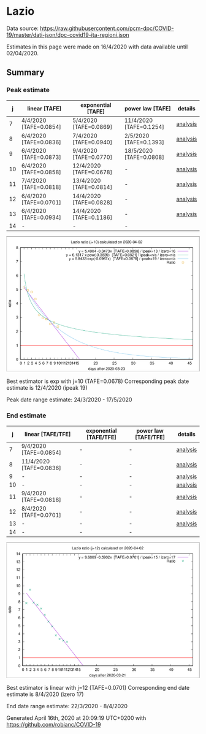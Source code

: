 # Lazio


Data source: https://raw.githubusercontent.com/pcm-dpc/COVID-19/master/dati-json/dpc-covid19-ita-regioni.json

Estimates in this page were made on 16/4/2020 with data available until 02/04/2020.


## Summary 

### Peak estimate 
|j|linear [TAFE]|exponential [TAFE]|power law [TAFE]|details|
|---|----|-----------|---------|-------|
|7|4/4/2020 [TAFE=0.0854]|5/4/2020 [TAFE=0.0869]|11/4/2020 [TAFE=0.1254]|[analysis](COVID-19_lazio_j7_2020-04-02.md)|
|8|6/4/2020 [TAFE=0.0836]|7/4/2020 [TAFE=0.0940]|2/5/2020 [TAFE=0.1393]|[analysis](COVID-19_lazio_j8_2020-04-02.md)|
|9|6/4/2020 [TAFE=0.0873]|9/4/2020 [TAFE=0.0770]|18/5/2020 [TAFE=0.0808]|[analysis](COVID-19_lazio_j9_2020-04-02.md)|
|10|6/4/2020 [TAFE=0.0858]|12/4/2020 [TAFE=0.0678]|-|[analysis](COVID-19_lazio_j10_2020-04-02.md)|
|11|7/4/2020 [TAFE=0.0818]|13/4/2020 [TAFE=0.0814]|-|[analysis](COVID-19_lazio_j11_2020-04-02.md)|
|12|6/4/2020 [TAFE=0.0701]|14/4/2020 [TAFE=0.0828]|-|[analysis](COVID-19_lazio_j12_2020-04-02.md)|
|13|6/4/2020 [TAFE=0.0934]|14/4/2020 [TAFE=0.1186]|-|[analysis](COVID-19_lazio_j13_2020-04-02.md)|
|14|-|-|-||

![best peak estimate](COVID-19_lazio_j10_2020-04-02.png)

Best estimator is exp with j=10 (TAFE=0.0678)
Corresponding peak date estimate is 12/4/2020 (ipeak 19)


Peak date range estimate: 24/3/2020 - 17/5/2020

### End estimate 
|j|linear [TAFE/TFE]|exponential [TAFE/TFE]|power law [TAFE/TFE]|details|
|---|----|-----------|---------|-------|
|7|9/4/2020 [TAFE=0.0854]|-|-|[analysis](COVID-19_lazio_j7_2020-04-02.md)|
|8|11/4/2020 [TAFE=0.0836]|-|-|[analysis](COVID-19_lazio_j8_2020-04-02.md)|
|9|-|-|-|[analysis](COVID-19_lazio_j9_2020-04-02.md)|
|10|-|-|-|[analysis](COVID-19_lazio_j10_2020-04-02.md)|
|11|9/4/2020 [TAFE=0.0818]|-|-|[analysis](COVID-19_lazio_j11_2020-04-02.md)|
|12|8/4/2020 [TAFE=0.0701]|-|-|[analysis](COVID-19_lazio_j12_2020-04-02.md)|
|13|-|-|-|[analysis](COVID-19_lazio_j13_2020-04-02.md)|
|14|-|-|-||

![best zero estimate](COVID-19_lazio_j12_2020-04-02.png)

Best estimator is linear with j=12 (TAFE=0.0701)
Corresponding end date estimate is 8/4/2020 (izero 17)


End date range estimate: 22/3/2020 - 8/4/2020

Generated April 16th, 2020 at 20:09:19 UTC+0200 with https://github.com/robianc/COVID-19
